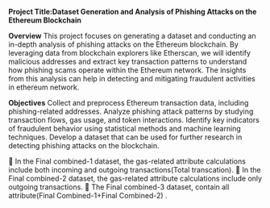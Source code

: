 **Project Title:Dataset Generation and Analysis of Phishing Attacks on the Ethereum Blockchain**

**Overview**
This project focuses on generating a dataset and conducting an in-depth analysis of phishing attacks on the Ethereum blockchain. By leveraging data from blockchain explorers like Etherscan, we will identify malicious addresses and extract key transaction patterns to understand how phishing scams operate within the Ethereum network. The insights from this analysis can help in detecting and mitigating fraudulent activities in ethereum network.

**Objectives**
Collect and preprocess Ethereum transaction data, including phishing-related addresses.
Analyze phishing attack patterns by studying transaction flows, gas usage, and token interactions.
Identify key indicators of fraudulent behavior using statistical methods and machine learning techniques.
Develop a dataset that can be used for further research in detecting phishing attacks on the blockchain.

	In the Final combined-1 dataset, the gas-related attribute calculations include both incoming and outgoing transactions(Total transcation). 
	In the Final combined-2 dataset, the gas-related attribute calculations include only outgoing transactions.
	The Final combined-3 dataset, contain all attribute(Final Combined-1+Final Combined-2) .

